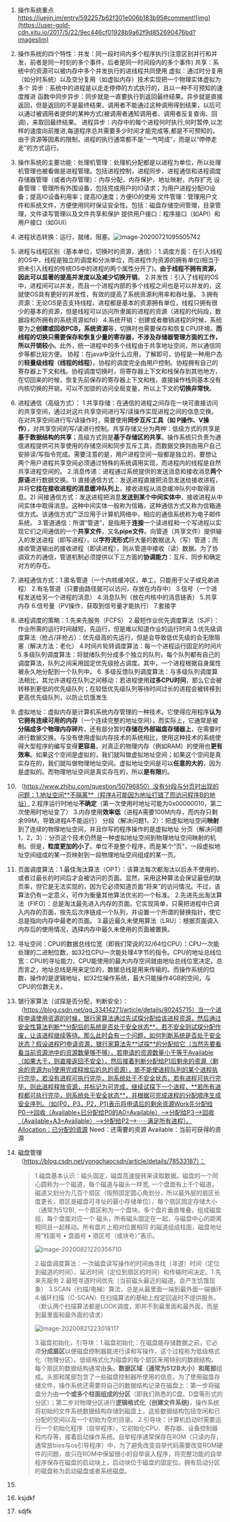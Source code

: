 1. 操作系统重点  https://juejin.im/entry/592257b62f301e006b183b95#comment![img](https://user-gold-cdn.xitu.io/2017/5/22/9ec446cf01928b9a62f9d852690476bd?imageslim)

2. 操作系统的四个特性：并发：同一段时间内多个程序执行(注意区别并行和并发，前者是同一时刻的多个事件，后者是同一时间段内的多个事件)
   共享：系统中的资源可以被内存中多个并发执行的进线程共同使用
   虚拟：通过时分复用（如分时系统）以及空分复用（如虚拟内存）技术实现把一个物理实体虚拟为多个
   异步：系统中的进程是以走走停停的方式执行的，且以一种不可预知的速度推进    函数中同步异步：同步就是一直要执行到返回最终结果。异步就是直接返回，但是返回的不是最终结果，调用者不能通过这种调用得到结果，以后可以通过被调用者提供的某种方式(被调用者通知调用者、调用者反复查询、回调)，来取回最终结果。   进程异步：内存中的每个进程何时执行,何时暂停,以怎样的速度向前推进,每道程序总共需要多少时间才能完成等,都是不可预知的。由于资源等因素的限制，进程的执行通常都不是“一气呵成”，而是以“停停走走”的方式运行。
   
3. 操作系统的主要功能：处理机管理：处理机分配都是以进程为单位，所以处理机管理也被看做是进程管理。包括进程控制，进程同步，进程通信和进程调度
   存储器管理（或者内存管理）：内存分配，内存保护，地址映射，内存扩充
   设备管理：管理所有外围设备，包括完成用户的IO请求；为用户进程分配IO设备；提高IO设备利用率；提高IO速度；方便IO的使用
   文件管理：管理用户文件和系统文件，方便使用同时保证安全性。包括：磁盘存储空间管理，目录管理，文件读写管理以及文件共享和保护
   提供用户接口：程序接口（如API）和用户接口（如GUI）
   
4. 进程状态转换：运行，就绪，阻塞。![image-20200721095505742](D:\源码\笔记\图片\image-20200721095505742.png)

5. 进程与线程区别（基本单位，切换时的资源，通信）：1.调度方面：在引入线程的OS中，线程是独立的调度和分派单位，而进程作为资源的拥有单位(相当于把未引入线程的传统OS中的进程的两个属性分开了)。**由于线程不拥有资源，因此可以显著的提高并发度以及减少切换开销**。   2.并发性：引入了线程的OS中，进程间可以并发，而且一个进程内部的多个线程之间也是可以并发的，这就使OS具有更好的并发性，有效的提高了系统资源利用率和吞吐量。   3.拥有资源：无论OS是否支持线程，进程都是基本的资源拥有单位，线程只拥有很少的基本的资源，但是线程可以访问所隶属的进程的资源（进程的代码段，数据段和所拥有的系统资源如fd）   4.系统开销：创建或者撤销进程的时候，系统要为之**创建或回收PCB，系统资源**等，切换时也需要保存和恢复CPU环境。**而线程的切换只需要保存和恢复少量的寄存器，不涉及存储器管理方面的工作，所以开销较小**。此外，统一进程中的多个线程由于共享地址空间，所以通信同步等都比较方便。   协程：在java中没什么应用，了解即可，协程是一种用户态的**轻量级线程（线程的线程）**，协程的调度完全由用户控制。协程拥有自己的寄存器上下文和栈。协程调度切换时，将寄存器上下文和栈保存到其他地方，在切回来的时候，恢复先前保存的寄存器上下文和栈，直接操作栈则基本没有内核切换的开销，可以不加锁的访问全局变量，所以上下文的**切换非常快**。

6. 进程通信（高级方式）：   1.共享存储：在通信的进程之间存在一块可直接访问的共享空间，通过对这片共享空间进行写/读操作实现进程之间的信息交换。在对共享空间进行写/读操作时，需要使用**同步互斥工具（如 P操作、V操作）**，对共享空间的写/读进行控制。共享存储又分为两种：低级方式的共享是**基于数据结构的共享**；高级方式则是**基于存储区的共享**。操作系统只负责为通信进程提供可共享使用的存储空间和同步互斥工具，而数据交换则由用户自己安排读/写指令完成。需要注意的是，用户进程空间一般都是独立的，要想让两个用户进程共享空间必须通过特殊的系统调用实现，而进程内的线程是自然共享进程空间的。  2.消息传递：进程通过系统提供的发送消息和接收消息**两个原语**进行数据交换。1) 直接通信方式：发送进程直接把消息发送给接收进程，并将**它挂在接收进程的消息缓冲队列上**，接收进程从消息缓冲队列中取得消息。2) 间接通信方式：发送进程把消息**发送到某个中间实体中**，接收进程从中间实体中取得消息。这种中间实体一般称为信箱，这种通信方式又称为信箱通信方式。该通信方式广泛应用于计算机网络中，相应的通信系统称为电子邮件系统。   3.管道通信：所谓“管道”，是指用于**连接**一个读进程和一个写进程以实现它们之间通信的一个**共享文件**，又名**pipe文件**。向管道（共享文件）提供输入的发送进程（即写进程），以**字符流形式**将大量的数据送入（写）管道；而接收管道输出的接收进程（即读进程），则从管道中接收（读）数据。为了协调双方的通信，管道机制必须提供以下三方面的**协调能力**：互斥、同步和确定对方的存在。

7. 进程通信方式：1.匿名管道（一个内核缓冲区，单工，只能用于父子或兄弟进程） 2.有名管道（只要由路径就可以访问，存放在内存中） 3.信号（一个进程发送给另一个进程的消息） 4.消息队列（放在内核中的消息链表） 5.共享内存 6.信号量（PV操作，获取到信号量才能执行） 7.套接字

8. 进程调度的策略：1.先来先服务（FCFS）  2.最短作业优先调度算法（SJF）：作业所需的运行时间越短，先运行，但是难以知道作业的运行时间 3.优先级调度算法（抢占/非抢占）：优先级高的先运行，但是会导致低优先级的会无限阻塞（解决方法：老化） 4.时间片轮转调度算法：每一个进程运行固定的时间片 5.多级队列调度算法：将就绪队列分成多个独立的队列，每个队列都有自己的调度算法，队列之间采用固定优先级抢占调度。其中，一个进程根据自身属性被永久地分配到一个队列中。 6. 多级反馈队列调度算法：与多级队列调度算法相比，其允许进程在队列之间移动：若进程使用**过多CPU时间**，那么它会被转移到更低的优先级队列；在较低优先级队列等待时间过长的进程会被转移到更高优先级队列，以防止饥饿发生

9. 虚拟地址：虚拟内存是计算机系统内存管理的一种技术。它使得应用程序**认为它拥有连续可用的内存**（一个连续完整的地址空间），而实际上，它通常是被**分隔成多个物理内存碎片**，还有部分暂时**存储在外部磁盘存储器上**，在需要时进行数据交换。与没有使用虚拟内存技术的系统相比，使用这种技术的系统使得大型程序的编写变得**更容易**，对真正的物理内存（例如RAM）的使用也**更有效率**。如果这个空间是虚拟的，我们就叫做虚拟地址空间；如果这个空间是真实存在的，我们就叫做物理地址空间。虚拟地址空间是可以**任意的大的**，因为是虚拟的。而物理地址空间是真实存在的，所以**是有限**的。

10. （https://www.zhihu.com/question/50796850）没有分段与分页时出现的问题：1.地址空间**不隔离**（程序A可能因为地址打错了而访问程序B的地址） 2.程序运行时地址**不确定**（第一次使用时地址可能为0x00000010，第二次使用时地址变了）  3.内存使用**效率低**（进程A需要100M内存，而内存只剩余99M，导致进程A不能运行）  分段（解决问题1，2）：把虚拟地址空间**映射**到了连续的物理地址空间，并且你写的程序操作的是虚拟地址  分页（解决问题1，2，3）：分页这个技术仍然是一种虚拟地址空间到物理地址空间映射的机制。但是，**粒度更加的小了**。单位不是整个程序，而是某个“页”，一段虚拟地址空间组成的某一页映射到一段物理地址空间组成的某一页。

11. 页面调度算法：1.最佳淘汰算法（OPT）：该算法每次都淘汰以后永不使用的，或者过最长的时间后才会被访问的页面。显然，采用这种算法会保证最低的缺页率，但它是无法实现的，因为它必须知道页面“将来”的访问情况。不过，该算法仍有一定意义，可作为衡量其他算法优劣的一个标准。  2.先进先出淘汰算法（FIFO）：总是淘汰最先进入内存的页面。它实现简单，只需把进程中已调入内存的页面，按先后次序链成一个队列，并设置一个所谓的替换指针，使它总是指向内存中最老的页面。  3.最近最久未使用算法（LRU）：根据页面调入内存后的使用情况，选择内存中最久未使用的页面被置换。

12. 寻址空间：CPU的数据总线位宽（即我们常说的32/64位CPU）：CPU一次能处理的二进制位数，如32位CPU一次能处理4字节的指令。CPU的地址总线位宽：CPU的寻址能力，CPU能使用的最大内存空间就由地址总线位宽决定。总而言之，地址总线是用来定位的，数据总线是用来传输的。而操作系统的位数，操作的是逻辑地址，如32位操作系统，最大只能操作4GB的空间，与CPU的位数无关。

13. 银行家算法（试探是否分配，判断安全）：（https://blog.csdn.net/qq_33414271/article/details/80245715）当一个进程申请使用资源的时候，银行家算法通过先试探分配给该进程资源，然后通过安全性算法判断**分配后的系统是否处于安全状态**，若不安全则试探分配作废，让该进程继续等待。那么此时会有一个问题，如何判断系统是否处于安全状态？假设进程P1申请资源，银行家算法先**试探**的分配给它（当然先要看看当前资源池中的资源数量够不够），若申请的资源数量小于等于Available（如果大于，则直接返回不安全），然后接着判断分配给P1后剩余的资源（剩余的资源为p1使用完成释放后的总的资源），能不能使进程队列的某个进程执行完毕，若没有进程可执行完毕，则系统处于不安全状态，若有进程可执行完毕，则此进程释放资源，并标记为可完成，继续试探下一个进程，**若所有进程都可执行完毕，则系统处于安全状态**，并根据可完成进程的分配顺序生成安全序列。（如{P0，P3，P2，P1}表示将申请后的剩余资源Work先分配给P0–>回收（Available+已分配给P0的A0=Available）–>分配给P3–>回收（Available+A3=Available）–>分配给P2–>······满足所有进程）。Allocation：已分配的资源   Need：还需要的资源   Available：当前可获得的资源

14. 磁盘管理（https://blog.csdn.net/yongchaocsdn/article/details/78533187）：

    > 1.磁盘基本认识：磁头固定，磁盘高速旋转来读取数据。磁盘的一个同心圆称为一个磁道，每个磁道与磁头一样宽, 一个盘面有上千个磁道。磁道又划分为几百个扇区（按照固定圆心角划分，所以最外层的扇区长度更长，扇区是磁盘可寻址的最小存储单位），每个扇区固定存储大小（通常为512B), 一个扇区称为一个盘块。多个盘片垂直堆叠，组成磁盘组，每个盘面对应一个 磁头，所有磁头固定在一起，与磁盘中心的距离相同且一起移动。所有盘片上相对位置相同 的磁道组成柱面，磁盘地址 用“柱面号 • 盘面号 • 扇区号（或块号）”表示。
    >
    > ![image-20200821220356710](D:\源码\笔记\图片\image-20200821220356710.png)
    >
    > 2.磁盘调度算法：一次磁盘读写操作的时间由寻找（寻道）时间（定位到磁道的时间）、延迟时间（定位到扇区的时间）和传输时间决定。1.先来先服务  2.最短寻道时间优先（当前磁头最近的磁道，会产生饥饿现象） 3.SCAN（扫描/电梯）算法，总是从最里面一端到最外面一端循环  4.循环扫描（C-SCAN）在扫描算法的基础上规定回返时不提供服务。（默认两个扫描算法都是LOOK调度，即并不到最里面和最外面，而是到最里面和最外面的请求）
    >
    > ![image-20200821223018117](D:\源码\笔记\图片\image-20200821223018117.png)
    >
    > 3.磁盘初始化，引导块：1.磁盘初始化：在磁盘能存储数据之前，它必须**分成扇区**以便磁盘控制器能进行读和写操作，这个过程称为低级格式化（物理分区）。低级格式化为磁盘的每个扇区釆用特别的数据结构。每个扇区的数据结构通常由**头、数据区域（通常为512B大小）和尾部**组成。头部和尾部包含了一些磁盘控制器所使用的信息。为了使用磁盘存储文件，操作系统还需要将自己的数据结构记录在磁盘上：第一步将磁盘分为由**一个或多个柱面组成的分区**（即我们熟悉的C盘、D盘等形式的分区）；第二步对物理分区进行**逻辑格式化（创建文件系统)**，操作系统将初始的文件系统数据结构存储到磁盘上，这些数据结构包括空闲和已分配的空间以及一个初始为空的目录。   2.引导块：计算机启动时需要运行一个初始化程序（自举程序），它初始化CPU、寄存器、设备控制器和内存等，接着启动操作系统。自举程序通常保存在ROM（只读内存，通常放bios与os引导程序）中，为了避免改变自举代码需要改变ROM硬件的问题，故只在ROM中保留很小的自举装入程序，将完整功能的自举程序保存在磁盘的启动块上，启动块位于磁盘的固定位。拥有启动分区的磁盘称为启动磁盘或者系统磁盘。 

15. 

16. ksjdkf

17. sdjfk

































